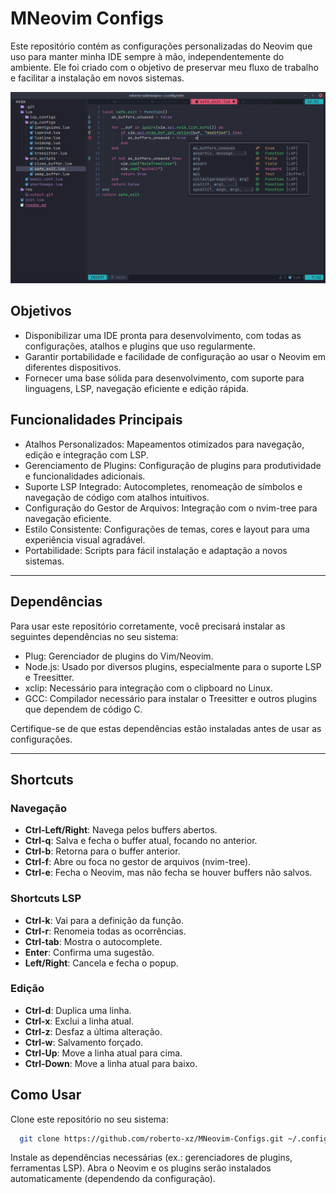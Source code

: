 
# MNeovim Configs

Este repositório contém as configurações personalizadas do Neovim que uso para manter minha IDE sempre à mão, independentemente do ambiente. Ele foi criado com o objetivo de preservar meu fluxo de trabalho e facilitar a instalação em novos sistemas.

<img src='preview.png'/>

## Objetivos
  - Disponibilizar uma IDE pronta para desenvolvimento, com todas as configurações, atalhos e plugins que uso regularmente.
  - Garantir portabilidade e facilidade de configuração ao usar o Neovim em diferentes dispositivos.
  - Fornecer uma base sólida para desenvolvimento, com suporte para linguagens, LSP, navegação eficiente e edição rápida.

## Funcionalidades Principais
  - Atalhos Personalizados: Mapeamentos otimizados para navegação, edição e integração com LSP.
  - Gerenciamento de Plugins: Configuração de plugins para produtividade e funcionalidades adicionais.
  - Suporte LSP Integrado: Autocompletes, renomeação de símbolos e navegação de código com atalhos intuitivos.
  - Configuração do Gestor de Arquivos: Integração com o nvim-tree para navegação eficiente.
  - Estilo Consistente: Configurações de temas, cores e layout para uma experiência visual agradável.
  - Portabilidade: Scripts para fácil instalação e adaptação a novos sistemas.

---

## Dependências

Para usar este repositório corretamente, você precisará instalar as seguintes dependências no seu sistema:
  - Plug: Gerenciador de plugins do Vim/Neovim.
  - Node.js: Usado por diversos plugins, especialmente para o suporte LSP e Treesitter.
  - xclip: Necessário para integração com o clipboard no Linux.
  - GCC: Compilador necessário para instalar o Treesitter e outros plugins que dependem de código C.

Certifique-se de que estas dependências estão instaladas antes de usar as configurações.

---

## Shortcuts

### Navegação
- **Ctrl-Left/Right**: Navega pelos buffers abertos.
- **Ctrl-q**: Salva e fecha o buffer atual, focando no anterior.
- **Ctrl-b**: Retorna para o buffer anterior.
- **Ctrl-f**: Abre ou foca no gestor de arquivos (nvim-tree).
- **Ctrl-e**: Fecha o Neovim, mas não fecha se houver buffers não salvos.

### Shortcuts LSP
- **Ctrl-k**: Vai para a definição da função.
- **Ctrl-r**: Renomeia todas as ocorrências.
- **Ctrl-tab**: Mostra o autocomplete.
- **Enter**: Confirma uma sugestão.
- **Left/Right**: Cancela e fecha o popup.

### Edição
- **Ctrl-d**: Duplica uma linha.
- **Ctrl-x**: Exclui a linha atual.
- **Ctrl-z**: Desfaz a última alteração.
- **Ctrl-w**: Salvamento forçado.
- **Ctrl-Up**: Move a linha atual para cima.
- **Ctrl-Down**: Move a linha atual para baixo.

## Como Usar
Clone este repositório no seu sistema:
``` bash
  git clone https://github.com/roberto-xz/MNeovim-Configs.git ~/.config/nvim
```

Instale as dependências necessárias (ex.: gerenciadores de plugins, ferramentas LSP).
Abra o Neovim e os plugins serão instalados automaticamente (dependendo da configuração).


